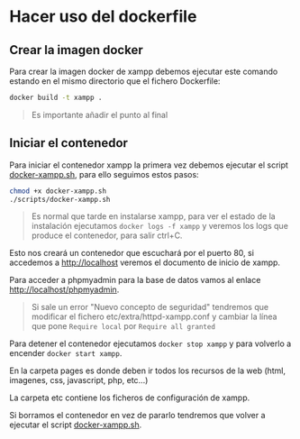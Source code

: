 # Hacer uso del dockerfile

## Crear la imagen docker

Para crear la imagen docker de xampp debemos ejecutar este comando estando en el mismo directorio que el fichero Dockerfile:

```bash
docker build -t xampp .
```

> Es importante añadir el punto al final

## Iniciar el contenedor

Para iniciar el contenedor xampp la primera vez debemos ejecutar el script [docker-xampp.sh](../scripts/docker-xampp.sh), para ello seguimos estos pasos:

```bash
chmod +x docker-xampp.sh
./scripts/docker-xampp.sh
```

> Es normal que tarde en instalarse xampp, para ver el estado de la instalación ejecutamos `docker logs -f xampp` y veremos los logs que produce el contenedor, para salir ctrl+C.

Esto nos creará un contenedor que escuchará por el puerto 80, si accedemos a [http://localhost](http://localhost) veremos el documento de inicio de xampp.

Para acceder a phpmyadmin para la base de datos vamos al enlace [http://localhost/phpmyadmin](http://localhost/phpmyadmin).

> Si sale un error "Nuevo concepto de seguridad" tendremos que modificar el fichero etc/extra/httpd-xampp.conf y cambiar la línea que pone `Require local` por `Require all granted`

Para detener el contenedor ejecutamos `docker stop xampp` y para volverlo a encender `docker start xampp`.

En la carpeta pages es donde deben ir todos los recursos de la web (html, imagenes, css, javascript, php, etc...)

La carpeta etc contiene los ficheros de configuración de xampp.

Si borramos el contenedor en vez de pararlo tendremos que volver a ejecutar el script [docker-xampp.sh](../scripts/docker-xampp.sh).